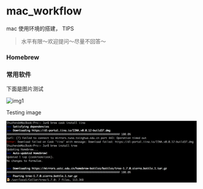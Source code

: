 # mac_workflow
mac 使用环境的搭建， TIPS

> 水平有限～欢迎提问～尽量不回答～

###  Homebrew

### 常用软件

下面是图片测试

![img1](/Users/Jun/Junhunter/mac_workflow/images/img1.png)



Testing image

![](https://raw.githubusercontent.com/junhunt/mac_workflow/master/images/img1.png)


